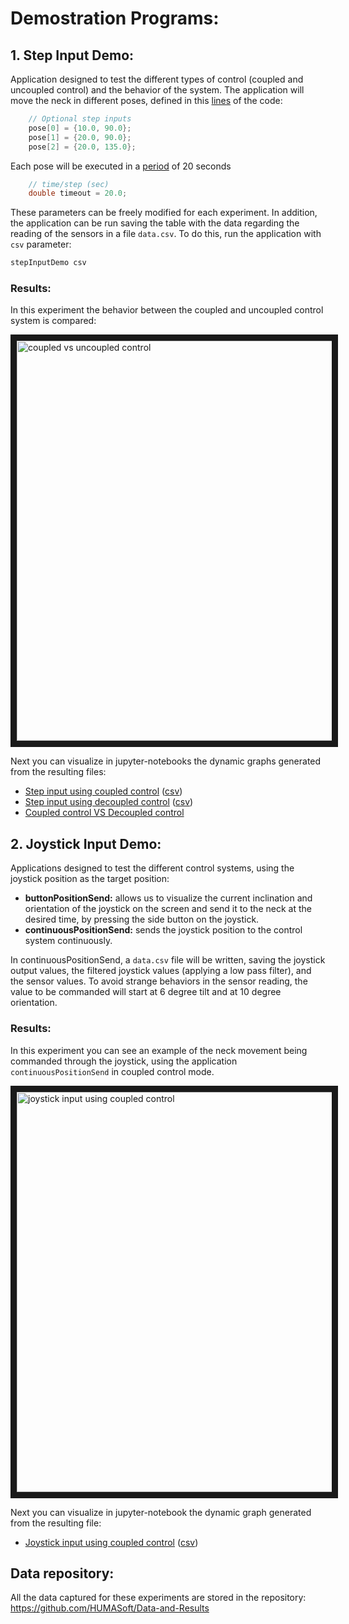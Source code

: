 # Demostration Programs:
## 1. Step Input Demo:
Application designed to test the different types of control (coupled and uncoupled control) and the behavior of the system.
The application will move the neck in different poses, defined in this [lines](https://github.com/HUMASoft/yarp-devices/blob/develop/programs/stepInputDemo/stepInputDemo.cpp#L79-L82) of the code:
```c++
    // Optional step inputs
    pose[0] = {10.0, 90.0};
    pose[1] = {20.0, 90.0};
    pose[2] = {20.0, 135.0};
```
Each pose will be executed in a [period](https://github.com/HUMASoft/yarp-devices/blob/develop/programs/stepInputDemo/stepInputDemo.cpp#L84-L85) of 20 seconds
```c++
    // time/step (sec)
    double timeout = 20.0;
```
These parameters can be freely modified for each experiment.
In addition, the application can be run saving the table with the data regarding the reading of the sensors in a file `data.csv`. 
To do this, run the application with `csv` parameter:
```bash
stepInputDemo csv
```
### Results:

In this experiment the behavior between the coupled and uncoupled control system is compared:

<a href="https://vimeo.com/394899990" target="_blank"><img src="https://i.vimeocdn.com/video/860956792_640.jpg" 
alt="coupled vs uncoupled control" width="640" border="10" /></a>

Next you can visualize in jupyter-notebooks the dynamic graphs generated from the resulting files:
* [Step input using coupled control](https://nbviewer.jupyter.org/github/HUMASoft/Data-and-Results/blob/master/demo-results/jupyter-scripts/step_input/step-input-coupled-control.ipynb) ([csv](https://github.com/HUMASoft/Data-and-Results/blob/master/demo-results/csv-results/step_input/01-step-input-coupled-control.csv))
* [Step input using decoupled control](https://nbviewer.jupyter.org/github/HUMASoft/Data-and-Results/blob/master/demo-results/jupyter-scripts/step_input/step-input-decoupled-control.ipynb) ([csv](https://github.com/HUMASoft/Data-and-Results/blob/master/demo-results/csv-results/step_input/01-step-input-decoupled-control.csv))
* [Coupled control VS Decoupled control](https://nbviewer.jupyter.org/github/HUMASoft/Data-and-Results/blob/master/demo-results/jupyter-scripts/step_input/coupled-vs-decoupled-control.ipynb)

## 2. Joystick Input Demo:

Applications designed to test the different control systems, using the joystick position as the target position:
* **buttonPositionSend:** allows us to visualize the current inclination and orientation of the joystick on the screen and send it to the neck at the desired time, by pressing the side button on the joystick.
* **continuousPositionSend:** sends the joystick position to the control system continuously.

In continuousPositionSend, a `data.csv` file will be written, saving the joystick output values, the filtered joystick values (applying a low pass filter), and the sensor values.
To avoid strange behaviors in the sensor reading, the value to be commanded will start at 6 degree tilt and at 10 degree orientation.


### Results:

In this experiment you can see an example of the neck movement being commanded through the joystick, using the application `continuousPositionSend` in coupled control mode.

<a href="https://vimeo.com/399669993" target="_blank"><img src="https://i.vimeocdn.com/video/867802707_640.jpg" 
alt="joystick input using coupled control" width="640" border="10" /></a>

Next you can visualize in jupyter-notebook the dynamic graph generated from the resulting file:

* [Joystick input using coupled control](https://nbviewer.jupyter.org/github/HUMASoft/Data-and-Results/blob/master/demo-results/jupyter-scripts/joystick_input/joystick%20Input%20Coupled%20Control.ipynb) ([csv](https://github.com/HUMASoft/Data-and-Results/blob/master/demo-results/csv-results/joystick_input/00-joystick-coupled-control.csv))


## Data repository:
All the data captured for these experiments are stored in the repository: https://github.com/HUMASoft/Data-and-Results
